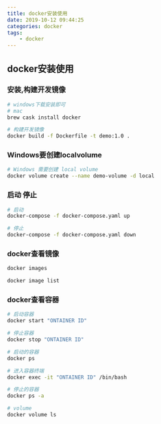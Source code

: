 ```yaml
---
title: docker安装使用
date: 2019-10-12 09:44:25
categories: docker
tags:
    - docker
---
```


## docker安装使用

### 安装,构建开发镜像

```bash
# windows下载安装即可
# mac
brew cask install docker

# 构建开发镜像
docker build -f Dockerfile -t demo:1.0 .
```

### Windows要创建localvolume

```bash
# Windows 需要创建 local volume
docker volume create --name demo-volume -d local
```

### 启动 停止

```bash
# 启动
docker-compose -f docker-compose.yaml up

# 停止
docker-compose -f docker-compose.yaml down
```

### docker查看镜像

```bash
docker images

docker image list
```

### docker查看容器

```bash
# 启动容器
docker start "ONTAINER ID"

# 停止容器
docker stop "ONTAINER ID"

# 启动的容器
docker ps

# 进入容器终端
docker exec -it "ONTAINER ID" /bin/bash

# 停止的容器
docker ps -a

# volume
docker volume ls
```
